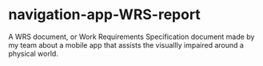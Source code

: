 # navigation-app-WRS-report
A WRS document, or Work Requirements Specification document made by my team about a mobile app that assists the visuallly impaired around a physical world. 
